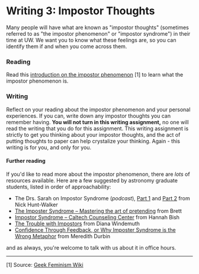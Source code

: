 # Writing 3: Impostor Thoughts

Many people will have what are known as "impostor thoughts" (sometimes referred to as "the impostor phenomenon" or "impostor syndrome") in their time at UW. We want you to know what these feelings are, so you can identify them if and when you come across them.

### Reading

Read this [introduction on the impostor phenomenon](http://staff.washington.edu/bmmorris/docs/Impostor_syndrome_Geek_Feminism_Wiki.pdf) [1] to learn what the impostor phenomenon is. 

### Writing

Reflect on your reading about the impostor phenomenon and your personal experiences. If you can, write down any impostor thoughts you can remember having. **You will not turn in this writing assignment,** no one will read the writing that you do for this assignment. This writing assignment is strictly to get you thinking about your impostor thoughts, and the act of putting thoughts to paper can help crystalize your thinking. Again - this writing is for you, and only for you.

#### Further reading

If you'd like to read more about the impostor phenomenon, there are _lots_ of resources available. Here are a few suggested by astronomy graduate students, listed in order of approachability:

* The Drs. Sarah on Impostor Syndrome (_podcast_), [Part 1](https://soundcloud.com/drssarahcare/self-care-with-drs-sarah-impostor-syndrome-part-i) and [Part 2](https://soundcloud.com/drssarahcare/self-care-with-drs-sarah-the-impostor-syndrome-part-ii) from Nick Hunt-Walker
* [The Imposter Syndrome – Mastering the art of pretending](https://medium.com/the-year-of-the-looking-glass/the-imposter-syndrome-9e23e2326d88#.9drfvqe2u) from Brett
* [Impostor Syndrome – Caltech Counseling Center](https://counseling.caltech.edu/general/InfoandResources/Impostor) from Hannah Bish
* [The Trouble with Impostors](http://www.catehuston.com/blog/2016/08/25/the-trouble-with-imposters/) from Diana Windemuth
* [Confidence Through Feedback, or Why Imposter Syndrome is the Wrong Metaphor](http://blog.bethcodes.com/confidence-through-feedback) from Meredith Durbin


and as always, you're welcome to talk with us about it in office hours.

***

[1] Source: [Geek Feminism Wiki](http://geekfeminism.wikia.com/wiki/Impostor_syndrome)
